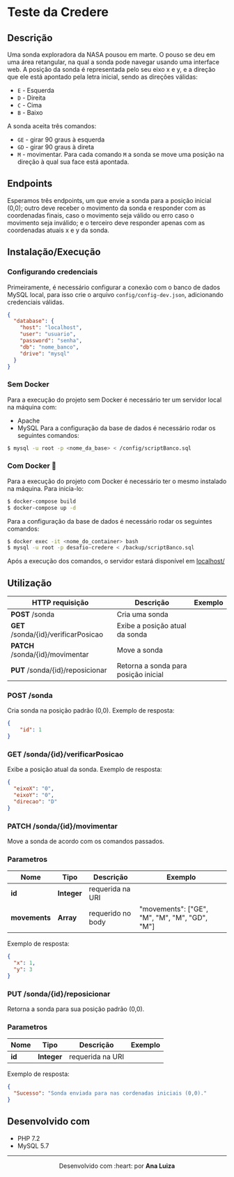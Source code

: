# Teste da Credere

## Descrição
Uma sonda exploradora da NASA pousou em marte. O pouso se deu em uma área retangular, na qual a sonda pode navegar usando uma interface web. A posição da sonda é representada pelo seu eixo x e y, e a direção que ele está apontado pela letra inicial, sendo as direções válidas:

- `E` - Esquerda
- `D` - Direita
- `C` - Cima
- `B` - Baixo

A sonda aceita três comandos:

- `GE` - girar 90 graus à esquerda
- `GD` - girar 90 graus à direta
- `M` - movimentar. Para cada comando `M` a sonda se move uma posição na direção à qual sua face está apontada.

## Endpoints

Esperamos três endpoints, um que envie a sonda para a posição inicial (0,0); outro deve receber o movimento da sonda e responder com as coordenadas finais, caso o movimento seja válido ou erro caso o movimento seja inválido; e o terceiro deve responder apenas com as coordenadas atuais x e y da sonda.

## Instalação/Execução

### Configurando credenciais
Primeiramente, é necessário configurar a conexão com o banco de dados MySQL local, para isso crie o arquivo ```config/config-dev.json```, adicionando credenciais válidas.

```json
{
  "database": {
    "host": "localhost",
    "user": "usuario",
    "password": "senha",
    "db": "nome_banco",
    "drive": "mysql"
  }
}
```

### Sem Docker
Para a execução do projeto sem Docker é necessário ter um servidor local na máquina com:
- Apache
- MySQL
Para a configuração da base de dados é necessário rodar os seguintes comandos:
```bash
$ mysql -u root -p <nome_da_base> < /config/scriptBanco.sql
```

### Com Docker 🐳
Para a execução do projeto com Docker é necessário ter o mesmo instalado na máquina. Para inicia-lo:
```bash
$ docker-compose build
$ docker-compose up -d
```

Para a configuração da base de dados é necessário rodar os seguintes comandos:
```bash
$ docker exec -it <nome_do_container> bash
$ mysql -u root -p desafio-credere < /backup/scriptBanco.sql
```

Após a execução dos comandos, o servidor estará disponível em [localhost/](http://localhost/)

## Utilização

HTTP requisição                      | Descrição                            | Exemplo
------------------------------------ | ------------------------------------ | ------------------------
**POST** /sonda                      | Cria uma sonda                       | 
**GET** /sonda/{id}/verificarPosicao | Exibe a posição atual da sonda       | 
**PATCH** /sonda/{id}/movimentar     | Move a sonda                         | 
**PUT** /sonda/{id}/reposicionar     | Retorna a sonda para posição inicial |

### POST /sonda
Cria sonda na posição padrão (0,0).
Exemplo de resposta:
```json
{
    "id": 1
}
```

### GET /sonda/{id}/verificarPosicao
Exibe a posição atual da sonda.
Exemplo de resposta:
```json
{
  "eixoX": "0",
  "eixoY": "0",
  "direcao": "D"
}
```

### PATCH /sonda/{id}/movimentar
Move a sonda de acordo com os comandos passados.

### Parametros
Nome           | Tipo        | Descrição         | Exemplo
-------------- | ----------- | ----------------- | --------------------------------
 **id**        | **Integer** | requerida na URI  | 
 **movements** | **Array**   | requerido no body | "movements": ["GE", "M", "M", "M", "GD", "M"]

Exemplo de resposta:
```json
{
  "x": 1,
  "y": 3
}
```

### PUT /sonda/{id}/reposicionar
Retorna a sonda para sua posição padrão (0,0).

### Parametros

Nome    | Tipo        | Descrição        | Exemplo
------- | ----------- | ---------------- | -------------------------
 **id** | **Integer** | requerida na URI | 

Exemplo de resposta:
```json
{
  "Sucesso": "Sonda enviada para nas cordenadas iniciais (0,0)."
}
```

## Desenvolvido com
* PHP 7.2
* MySQL 5.7 

---

<p align="center">
    Desenvolvido com :heart: por <b>Ana Luiza</b>
</p>